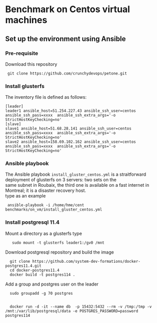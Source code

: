 # Benchmark on Centos virtual machines

## Set up the environment using Ansible

### Pre-requisite 
Download this repository
```shell script
 git clone https://github.com/crunchydevops/petone.git 
```
### Install glusterfs
The inventory file is defined as follows:   
```shell script
[leader]
leader1 ansible_host=51.254.227.43 ansible_ssh_user=centos ansible_ssh_pass=xxxx  ansible_ssh_extra_args='-o StrictHostKeyChecking=no'
[slave]
slave1 ansible_host=51.68.28.141 ansible_ssh_user=centos ansible_ssh_pass=xxxx  ansible_ssh_extra_args='-o StrictHostKeyChecking=no'
slave2 ansible_host=158.69.102.162 ansible_ssh_user=centos ansible_ssh_pass=xxxx  ansible_ssh_extra_args='-o StrictHostKeyChecking=no'
```
### Ansible playbook
The Ansible playbook ```install_gluster_centos.yml``` is a straitforward deployment of glusterfs on 3 servers: two sets on the   
same subnet in Roubaix, the third one is available on a fast internet in Montreal; it is a disaster recovery host.    
type as an example
```shell script
 ansible-playbook -i /home/hme/cent benchmarks/on_vm/install_gluster_centos.yml
```
### Install postgresql 11.4
Mount a directory as a glusterfs type 
```shell script
   sudo mount -t glusterfs leader1:/gv0 /mnt
```
Download postgresql repository and build the image 
```shell script
  git clone https://github.com/system-dev-formations/docker-postgres11.4.git
  cd docker-postgres11.4
  docker build -t postgres114 .
```
Add a group and postgres user on the leader
```shell script
  sudo groupadd -g 70 postgres
  
```
```shell script
  docker run -d -it --name db  -p 15432:5432 --rm -v /tmp:/tmp -v /mnt:/var/lib/postgresql/data -e POSTGRES_PASSWORD=password postgres114
```



